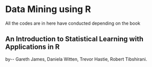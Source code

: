# Data Mining using R

All the codes are in here have conducted depending on the book 

## An Introduction to Statistical Learning with Applications in R

by-- Gareth James, Daniela Witten, Trevor Hastie, Robert Tibshirani.
